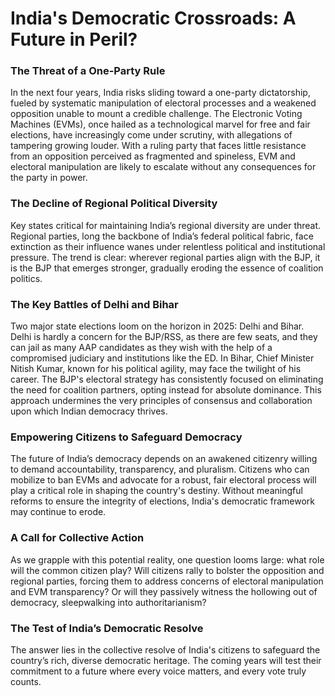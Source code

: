 # India's Democratic Crossroads: A Future in Peril?  

### **The Threat of a One-Party Rule**  
In the next four years, India risks sliding toward a one-party dictatorship, fueled by systematic manipulation of electoral processes and a weakened opposition unable to mount a credible challenge. The Electronic Voting Machines (EVMs), once hailed as a technological marvel for free and fair elections, have increasingly come under scrutiny, with allegations of tampering growing louder. With a ruling party that faces little resistance from an opposition perceived as fragmented and spineless, EVM and electoral manipulation are likely to escalate without any consequences for the party in power.

### **The Decline of Regional Political Diversity**  
Key states critical for maintaining India’s regional diversity are under threat. Regional parties, long the backbone of India’s federal political fabric, face extinction as their influence wanes under relentless political and institutional pressure. The trend is clear: wherever regional parties align with the BJP, it is the BJP that emerges stronger, gradually eroding the essence of coalition politics.  

### **The Key Battles of Delhi and Bihar**  
Two major state elections loom on the horizon in 2025: Delhi and Bihar. Delhi is hardly a concern for the BJP/RSS, as there are few seats, and they can jail as many AAP candidates as they wish with the help of a compromised judiciary and institutions like the ED. In Bihar, Chief Minister Nitish Kumar, known for his political agility, may face the twilight of his career. The BJP's electoral strategy has consistently focused on eliminating the need for coalition partners, opting instead for absolute dominance. This approach undermines the very principles of consensus and collaboration upon which Indian democracy thrives.  

### **Empowering Citizens to Safeguard Democracy**  
The future of India’s democracy depends on an awakened citizenry willing to demand accountability, transparency, and pluralism. Citizens who can mobilize to ban EVMs and advocate for a robust, fair electoral process will play a critical role in shaping the country's destiny. Without meaningful reforms to ensure the integrity of elections, India's democratic framework may continue to erode.  

### **A Call for Collective Action**  
As we grapple with this potential reality, one question looms large: what role will the common citizen play? Will citizens rally to bolster the opposition and regional parties, forcing them to address concerns of electoral manipulation and EVM transparency? Or will they passively witness the hollowing out of democracy, sleepwalking into authoritarianism? 

### **The Test of India’s Democratic Resolve**  
The answer lies in the collective resolve of India's citizens to safeguard the country’s rich, diverse democratic heritage. The coming years will test their commitment to a future where every voice matters, and every vote truly counts.
